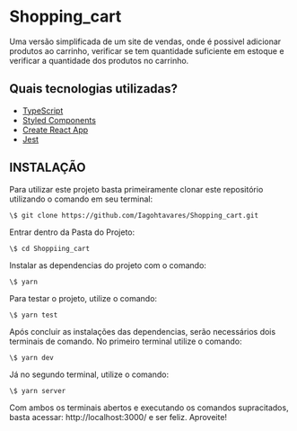 # Shopping_cart

Uma versão simplificada de um site de vendas, onde é possivel adicionar produtos ao carrinho, verificar se tem quantidade suficiente em estoque e verificar a quantidade dos produtos no carrinho. 


## Quais tecnologias utilizadas?

- [TypeScript](https://www.typescriptlang.org/)
- [Styled Components](https://styled-components.com/)
- [Create React App](https://create-react-app.dev/)
- [Jest](https://jestjs.io/)


## INSTALAÇÃO

Para utilizar este projeto basta primeiramente clonar este repositório utilizando o comando em seu terminal:
```
\$ git clone https://github.com/Iagohtavares/Shopping_cart.git
```

Entrar dentro da Pasta do Projeto:
```
\$ cd Shoppiing_cart
```

Instalar as dependencias do projeto com o comando:
```
\$ yarn
```
Para testar o projeto, utilize o comando:
```
\$ yarn test
```

Após concluir as instalações das dependencias, serão necessários dois terminais de comando. No primeiro terminal utilize o comando:
```
\$ yarn dev
```

Já no segundo terminal, utilize o comando:
```
\$ yarn server
```

Com ambos os terminais abertos e executando os comandos supracitados, basta acessar: http://localhost:3000/ e ser feliz. Aproveite!
